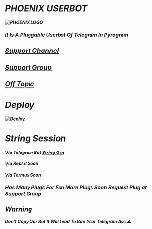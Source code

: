 # <b><i> PHOENIX USERBOT
![PHOENIX LOGO](https://telegra.ph/file/6b52567c50855d798adbe.jpg)
### It Is A Pluggable Userbot Of Telegram In Pyrogram 

## [Support Channel](https://t.me/ThePhoenix_Ub)

## [Support Group](https://t.me/PhoenixUb_Support)

## [Off Topic](https://t.me/PhoenixUb_Ot)

# Deploy 

[![Deploy](https://www.herokucdn.com/deploy/button.svg)](https://heroku.com/deploy?template=https://github.com/PhoenixCoderZ/Phoenix-Userbot)

# String Session 

#### Via Telegram Bot [String Gen](https://t.me/KhushStringGen) 
#### Via Repl.it Soon
#### Via Termux Soon

### Has Many Plugs For Fun More Plugs Soon Request Plug at Support Group

## Warning
<i>Don't Copy Our Bot It Will Lead To Ban Your Telegram Acc ⚠️
